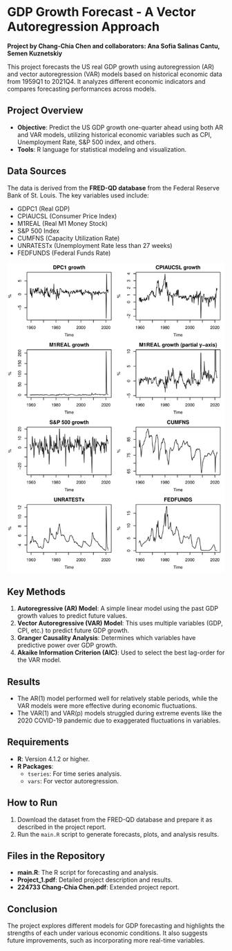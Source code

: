 # GDP Growth Forecast - A Vector Autoregression Approach

**Project by Chang-Chia Chen and collaborators: Ana Sofia Salinas Cantu, Semen Kuznetskiy**

This project forecasts the US real GDP growth using autoregression (AR) and vector autoregression (VAR) models based on historical economic data from 1959Q1 to 2021Q4. It analyzes different economic indicators and compares forecasting performances across models.

## Project Overview
- **Objective**: Predict the US GDP growth one-quarter ahead using both AR and VAR models, utilizing historical economic variables such as CPI, Unemployment Rate, S&P 500 index, and others.
- **Tools**: R language for statistical modeling and visualization.

## Data Sources
The data is derived from the **FRED-QD database** from the Federal Reserve Bank of St. Louis. The key variables used include:
- GDPC1 (Real GDP)
- CPIAUCSL (Consumer Price Index)
- M1REAL (Real M1 Money Stock)
- S&P 500 Index
- CUMFNS (Capacity Utilization Rate)
- UNRATESTx (Unemployment Rate less than 27 weeks)
- FEDFUNDS (Federal Funds Rate)

![descriptive analysis](descriptive_analysis.png)

## Key Methods
1. **Autoregressive (AR) Model**: A simple linear model using the past GDP growth values to predict future values.
2. **Vector Autoregressive (VAR) Model**: This uses multiple variables (GDP, CPI, etc.) to predict future GDP growth.
3. **Granger Causality Analysis**: Determines which variables have predictive power over GDP growth.
4. **Akaike Information Criterion (AIC)**: Used to select the best lag-order for the VAR model.

## Results
- The AR(1) model performed well for relatively stable periods, while the VAR models were more effective during economic fluctuations.
- The VAR(1) and VAR(p) models struggled during extreme events like the 2020 COVID-19 pandemic due to exaggerated fluctuations in variables.

## Requirements
- **R**: Version 4.1.2 or higher.
- **R Packages**:
  - `tseries`: For time series analysis.
  - `vars`: For vector autoregression.

## How to Run
1. Download the dataset from the FRED-QD database and prepare it as described in the project report.
2. Run the `main.R` script to generate forecasts, plots, and analysis results.

## Files in the Repository
- **main.R**: The R script for forecasting and analysis.
- **Project_1.pdf**: Detailed project description and results.
- **224733 Chang-Chia Chen.pdf**: Extended project report.

## Conclusion
The project explores different models for GDP forecasting and highlights the strengths of each under various economic conditions. It also suggests future improvements, such as incorporating more real-time variables.

